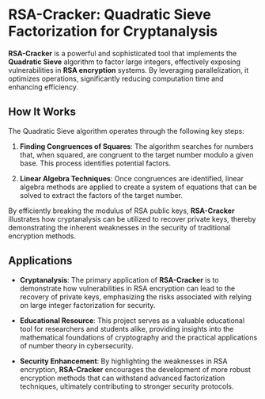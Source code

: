 # RSA-Cracker: Quadratic Sieve Factorization for Cryptanalysis

**RSA-Cracker** is a powerful and sophisticated tool that implements the **Quadratic Sieve** algorithm to factor large integers, effectively exposing vulnerabilities in **RSA encryption** systems. By leveraging parallelization, it optimizes operations, significantly reducing computation time and enhancing efficiency.

## How It Works

The Quadratic Sieve algorithm operates through the following key steps:

1. **Finding Congruences of Squares**: The algorithm searches for numbers that, when squared, are congruent to the target number modulo a given base. This process identifies potential factors.
  
2. **Linear Algebra Techniques**: Once congruences are identified, linear algebra methods are applied to create a system of equations that can be solved to extract the factors of the target number.

By efficiently breaking the modulus of RSA public keys, **RSA-Cracker** illustrates how cryptanalysis can be utilized to recover private keys, thereby demonstrating the inherent weaknesses in the security of traditional encryption methods.

## Applications

- **Cryptanalysis**: The primary application of **RSA-Cracker** is to demonstrate how vulnerabilities in RSA encryption can lead to the recovery of private keys, emphasizing the risks associated with relying on large integer factorization for security.
  
- **Educational Resource**: This project serves as a valuable educational tool for researchers and students alike, providing insights into the mathematical foundations of cryptography and the practical applications of number theory in cybersecurity.

- **Security Enhancement**: By highlighting the weaknesses in RSA encryption, **RSA-Cracker** encourages the development of more robust encryption methods that can withstand advanced factorization techniques, ultimately contributing to stronger security protocols.
